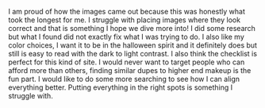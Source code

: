 I am proud of how the images came out because this was honestly what took the longest for me. I struggle with placing images where they look correct and that is something I hope we dive more into! I did some research but what I found did not exactly fix what I was trying to do. I also like my color choices, I want it to be in the halloween spirit and it definitely does but still is easy to read with the dark to light contrast. I also think the checklist is perfect for this kind of site. I would never want to target people who can afford more than others, finding similar dupes to higher end makeup is the fun part. I would like to do some more searching to see how I can align everything better. Putting everything in the right spots is something I struggle with. 